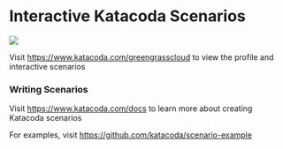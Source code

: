# Interactive Katacoda Scenarios

[![](http://shields.katacoda.com/katacoda/greengrasscloud/count.svg)](https://www.katacoda.com/greengrasscloud "Get your profile on Katacoda.com")

Visit https://www.katacoda.com/greengrasscloud to view the profile and interactive scenarios

### Writing Scenarios
Visit https://www.katacoda.com/docs to learn more about creating Katacoda scenarios

For examples, visit https://github.com/katacoda/scenario-example
